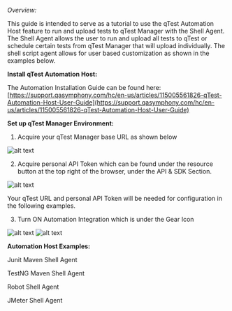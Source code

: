 *Overview:*

This guide is intended to serve as a tutorial to use the qTest Automation Host feature to run and upload tests to qTest Manager with the Shell Agent. The Shell Agent allows the user to run and upload all tests to qTest or schedule certain tests from qTest Manager that will upload individually. The shell script agent allows for user based customization as shown in the examples below.

**Install qTest Automation Host:**


The Automation Installation Guide can be found here: [https://support.qasymphony.com/hc/en-us/articles/115005561826-qTest-Automation-Host-User-Guide](https://support.qasymphony.com/hc/en-us/articles/115005561826-qTest-Automation-Host-User-Guide)

**Set up qTest Manager Environment:**

1.    Acquire your qTest Manager base URL as shown below

  ![alt text](https://github.com/sanjayjohn/shell-agent-samples/tree/master/AutomationHostExamples/images/baseurl.png "Base Url")

2.    Acquire personal API Token which can be found under the resource button at the top right of the browser, under the API &amp; SDK Section.

 ![alt text](https://github.com/sanjayjohn/shell-agent-samples/tree/master/AutomationHostExamples/images/apitoken.png "Api Token")

Your qTest URL and personal API Token will be needed for configuration in the following examples.

3.    Turn ON Automation Integration which is under the Gear Icon

![alt text](https://github.com/sanjayjohn/shell-agent-samples/tree/master/AutomationHostExamples/images/autohostsettings.png "Automation host settings")
![alt text](https://github.com/sanjayjohn/shell-agent-samples/tree/master/AutomationHostExamples/images/statuson.png "Turn Status On")

**Automation Host Examples:**

Junit Maven Shell Agent

TestNG Maven Shell Agent

Robot Shell Agent

JMeter Shell Agent